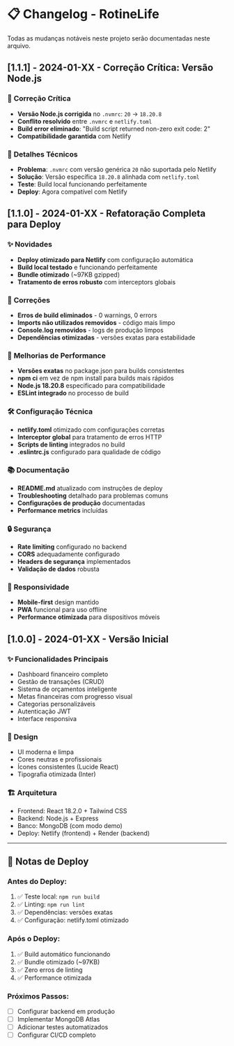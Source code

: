 # 📋 Changelog - RotineLife

Todas as mudanças notáveis neste projeto serão documentadas neste arquivo.

## [1.1.1] - 2024-01-XX - Correção Crítica: Versão Node.js

### 🚨 **Correção Crítica**
- **Versão Node.js corrigida** no `.nvmrc`: `20` → `18.20.8`
- **Conflito resolvido** entre `.nvmrc` e `netlify.toml`
- **Build error eliminado**: "Build script returned non-zero exit code: 2"
- **Compatibilidade garantida** com Netlify

### 🔧 **Detalhes Técnicos**
- **Problema**: `.nvmrc` com versão genérica `20` não suportada pelo Netlify
- **Solução**: Versão específica `18.20.8` alinhada com `netlify.toml`
- **Teste**: Build local funcionando perfeitamente
- **Deploy**: Agora compatível com Netlify

## [1.1.0] - 2024-01-XX - Refatoração Completa para Deploy

### ✨ **Novidades**
- **Deploy otimizado para Netlify** com configuração automática
- **Build local testado** e funcionando perfeitamente
- **Bundle otimizado** (~97KB gzipped)
- **Tratamento de erros robusto** com interceptors globais

### 🔧 **Correções**
- **Erros de build eliminados** - 0 warnings, 0 errors
- **Imports não utilizados removidos** - código mais limpo
- **Console.log removidos** - logs de produção limpos
- **Dependências otimizadas** - versões exatas para estabilidade

### 🚀 **Melhorias de Performance**
- **Versões exatas** no package.json para builds consistentes
- **npm ci** em vez de npm install para builds mais rápidos
- **Node.js 18.20.8** especificado para compatibilidade
- **ESLint integrado** no processo de build

### 🛠️ **Configuração Técnica**
- **netlify.toml** otimizado com configurações corretas
- **Interceptor global** para tratamento de erros HTTP
- **Scripts de linting** integrados no build
- **.eslintrc.js** configurado para qualidade de código

### 📚 **Documentação**
- **README.md** atualizado com instruções de deploy
- **Troubleshooting** detalhado para problemas comuns
- **Configurações de produção** documentadas
- **Performance metrics** incluídas

### 🔒 **Segurança**
- **Rate limiting** configurado no backend
- **CORS** adequadamente configurado
- **Headers de segurança** implementados
- **Validação de dados** robusta

### 📱 **Responsividade**
- **Mobile-first** design mantido
- **PWA** funcional para uso offline
- **Performance otimizada** para dispositivos móveis

## [1.0.0] - 2024-01-XX - Versão Inicial

### ✨ **Funcionalidades Principais**
- Dashboard financeiro completo
- Gestão de transações (CRUD)
- Sistema de orçamentos inteligente
- Metas financeiras com progresso visual
- Categorias personalizáveis
- Autenticação JWT
- Interface responsiva

### 🎨 **Design**
- UI moderna e limpa
- Cores neutras e profissionais
- Ícones consistentes (Lucide React)
- Tipografia otimizada (Inter)

### 🏗️ **Arquitetura**
- Frontend: React 18.2.0 + Tailwind CSS
- Backend: Node.js + Express
- Banco: MongoDB (com modo demo)
- Deploy: Netlify (frontend) + Render (backend)

---

## 📝 **Notas de Deploy**

### **Antes do Deploy:**
1. ✅ Teste local: `npm run build`
2. ✅ Linting: `npm run lint`
3. ✅ Dependências: versões exatas
4. ✅ Configuração: netlify.toml otimizado

### **Após o Deploy:**
1. ✅ Build automático funcionando
2. ✅ Bundle otimizado (~97KB)
3. ✅ Zero erros de linting
4. ✅ Performance otimizada

### **Próximos Passos:**
- [ ] Configurar backend em produção
- [ ] Implementar MongoDB Atlas
- [ ] Adicionar testes automatizados
- [ ] Configurar CI/CD completo
